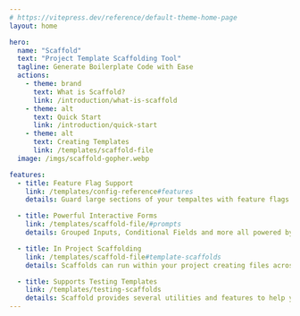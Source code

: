 ```yaml
---
# https://vitepress.dev/reference/default-theme-home-page
layout: home

hero:
  name: "Scaffold"
  text: "Project Template Scaffolding Tool"
  tagline: Generate Boilerplate Code with Ease
  actions:
    - theme: brand
      text: What is Scaffold?
      link: /introduction/what-is-scaffold
    - theme: alt
      text: Quick Start
      link: /introduction/quick-start
    - theme: alt
      text: Creating Templates
      link: /templates/scaffold-file
  image: /imgs/scaffold-gopher.webp

features:
  - title: Feature Flag Support
    link: /templates/config-reference#features
    details: Guard large sections of your tempaltes with feature flags to allow for easy feature toggling.

  - title: Powerful Interactive Forms
    link: /templates/scaffold-file/#prompts
    details: Grouped Inputs, Conditional Fields and more all powered by Charm.sh.

  - title: In Project Scaffolding
    link: /templates/scaffold-file#template-scaffolds
    details: Scaffolds can run within your project creating files across the project, and even injecting code into existing files.

  - title: Supports Testing Templates
    link: /templates/testing-scaffolds
    details: Scaffold provides several utilities and features to help you test your scaffolds and make sure
---
```

